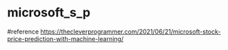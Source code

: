 # microsoft_s_p
#reference
https://thecleverprogrammer.com/2021/06/21/microsoft-stock-price-prediction-with-machine-learning/
